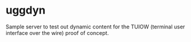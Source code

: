 # uggdyn

Sample server to test out dynamic content for the TUIOW (terminal user interface over the wire) proof of concept.

